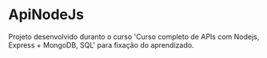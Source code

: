 # ApiNodeJs
Projeto desenvolvido duranto o curso 'Curso completo de APIs com Nodejs, Express + MongoDB, SQL' para fixação do aprendizado. 
